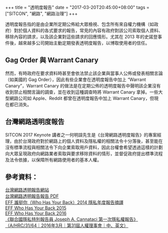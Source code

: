 +++
title = "透明度報告"
date = "2017-03-20T20:45:00+08:00"
tags = ["SITCON", "網路", "網路治理"]
+++

透明度報告指的是由企業所定期公佈給大眾檢視、包含所有來自權力機構（如政府）對於個人資料的各式要求的報告，常見的內容有政府對該公司索取個人資料、移除內容的請求，以及該企業對這些請求的回應情形。尤其在 2013 年的史諾登事件後，越來越多公司開始主動定期發表透明度報告，以博取使用者的信任。

## Gag Order 與 Warrant Canary
然而，有時政府在要求資料時甚至會依法禁止該企業與當事人公佈或發表相關言論（如美國的 Gag Order），因此有些企業會在透明度報告中加上 “Warrant Canary”，Warrant Canary 的做法是在定期公佈的透明度報告中聲明該企業沒有收到禁止相關言論的調查，並在收到這種調查時將 Warrant Canary 拿掉。一些大型網路公司如 Apple、Reddit 都曾在透明度報告中加上 Warrant Canary，但現在都已消失。

## 台灣網路透明度報告
SITCON 2017 Keynote 講者之一何明諠先生是《台灣網路透明度報告》的專案經理，由於台灣政府對於網路上的個人資料及隱私權的相關法令十分落後，甚至能在沒有標準流程與相關法令下向企業索取用戶資料，因此台權會希望透過這樣的計劃向大眾呈現政府向網路業者索取與要求移除資料的情形，並督促政府提出標準流程及法令依據，以保障所有網路使用者的基本人權。

## 參考資料：
[ 台灣網路透明報告網站 ]( http://transparency.tahr.org.tw )  
[ 台灣網路透明報告報告 PDF ]( http://transparency.tahr.org.tw/TITR_Report_2015.pdf)  
[EFF 誰挺你（Who Has Your Back）2014 隱私年度報告摘譯](  http://www.tahr.org.tw/files/EFF_誰挺你_2014隱私年度報告摘譯.pdf )  
[ EFF Who Has Your Back 2015 ](  https://www.eff.org/who-has-your-back-government-data-requests-2015 )  
[ EFF Who Has Your Back 2016 ]( https://www.eff.org/who-has-your-back-2016 )  
[ 《聯合國隱私特別報告員 Joseph A. Cannataci 第一次隱私權報告》<br>（A/HRC/31/64｜2016年3月｜第31屆人權理事會｜中、英文） ]( http://ap.ohchr.org/documents/dpage_e.aspx?si=A/HRC/31/64 ) 
